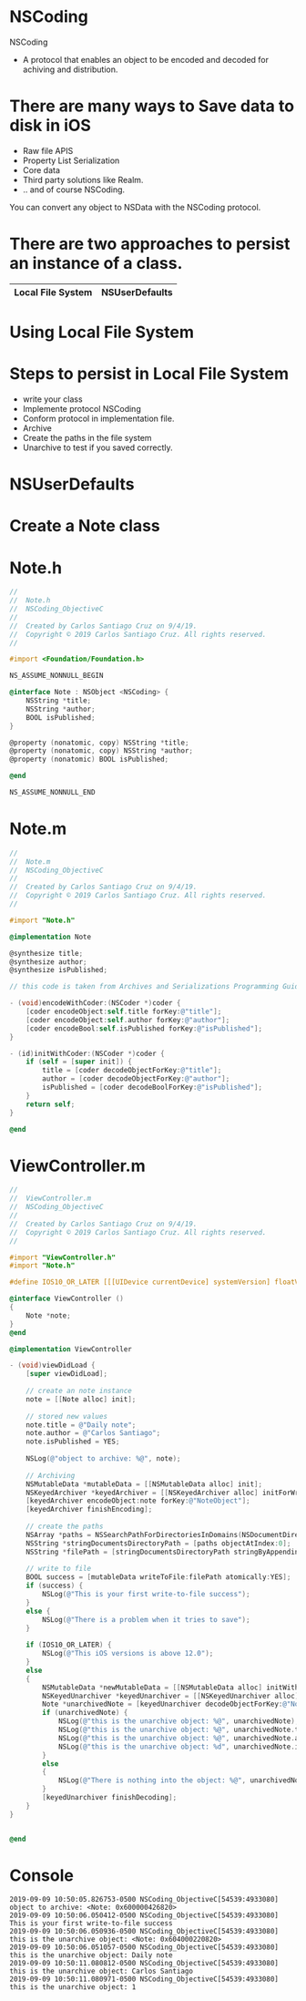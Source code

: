 # NSCoding

NSCoding 

- A protocol that enables an object to be encoded and decoded for achiving and distribution.

# There are many ways to Save data to disk in iOS

- Raw file APIS
- Property List Serialization
- Core data
- Third party solutions like Realm.
- .. and of course NSCoding.

You can convert any object to NSData with the NSCoding protocol.

# There are two approaches to persist an instance of a class.

| Local File System   |      NSUserDefaults      |  
|---------------------|:------------------------:|
    

# Using Local File System

# Steps to persist in Local File System

- write your class
- Implemente protocol NSCoding
- Conform protocol in implementation file.
- Archive
- Create the paths in the file system
- Unarchive to test if you saved correctly.

# NSUserDefaults

# Create a Note class

# Note.h

``` objective-c
//
//  Note.h
//  NSCoding_ObjectiveC
//
//  Created by Carlos Santiago Cruz on 9/4/19.
//  Copyright © 2019 Carlos Santiago Cruz. All rights reserved.
//

#import <Foundation/Foundation.h>

NS_ASSUME_NONNULL_BEGIN

@interface Note : NSObject <NSCoding> {
    NSString *title;
    NSString *author;
    BOOL isPublished;
}

@property (nonatomic, copy) NSString *title;
@property (nonatomic, copy) NSString *author;
@property (nonatomic) BOOL isPublished;

@end

NS_ASSUME_NONNULL_END
```

# Note.m

``` objective-c
//
//  Note.m
//  NSCoding_ObjectiveC
//
//  Created by Carlos Santiago Cruz on 9/4/19.
//  Copyright © 2019 Carlos Santiago Cruz. All rights reserved.
//

#import "Note.h"

@implementation Note

@synthesize title;
@synthesize author;
@synthesize isPublished;

// this code is taken from Archives and Serializations Programming Guide, it works !

- (void)encodeWithCoder:(NSCoder *)coder {
    [coder encodeObject:self.title forKey:@"title"];
    [coder encodeObject:self.author forKey:@"author"];
    [coder encodeBool:self.isPublished forKey:@"isPublished"];
}

- (id)initWithCoder:(NSCoder *)coder {
    if (self = [super init]) {
        title = [coder decodeObjectForKey:@"title"];
        author = [coder decodeObjectForKey:@"author"];
        isPublished = [coder decodeBoolForKey:@"isPublished"];
    }
    return self;
}

@end
```


# ViewController.m

``` objective-c
//
//  ViewController.m
//  NSCoding_ObjectiveC
//
//  Created by Carlos Santiago Cruz on 9/4/19.
//  Copyright © 2019 Carlos Santiago Cruz. All rights reserved.
//

#import "ViewController.h"
#import "Note.h"

#define IOS10_OR_LATER [[[UIDevice currentDevice] systemVersion] floatValue] >= 12.0

@interface ViewController ()
{
    Note *note;
}
@end

@implementation ViewController

- (void)viewDidLoad {
    [super viewDidLoad];
    
    // create an note instance
    note = [[Note alloc] init];
    
    // stored new values
    note.title = @"Daily note";
    note.author = @"Carlos Santiago";
    note.isPublished = YES;
    
    NSLog(@"object to archive: %@", note);
    
    // Archiving
    NSMutableData *mutableData = [[NSMutableData alloc] init];
    NSKeyedArchiver *keyedArchiver = [[NSKeyedArchiver alloc] initForWritingWithMutableData:mutableData];
    [keyedArchiver encodeObject:note forKey:@"NoteObject"];
    [keyedArchiver finishEncoding];
    
    // create the paths
    NSArray *paths = NSSearchPathForDirectoriesInDomains(NSDocumentDirectory, NSUserDomainMask, YES);
    NSString *stringDocumentsDirectoryPath = [paths objectAtIndex:0];
    NSString *filePath = [stringDocumentsDirectoryPath stringByAppendingPathComponent:@"notes.plist"];
    
    // write to file
    BOOL success = [mutableData writeToFile:filePath atomically:YES];
    if (success) {
        NSLog(@"This is your first write-to-file success");
    }
    else {
        NSLog(@"There is a problem when it tries to save");
    }
    
    if (IOS10_OR_LATER) {
        NSLog(@"This iOS versions is above 12.0");
    }
    else
    {
        NSMutableData *newMutableData = [[NSMutableData alloc] initWithContentsOfFile:filePath];
        NSKeyedUnarchiver *keyedUnarchiver = [[NSKeyedUnarchiver alloc] initForReadingWithData:newMutableData];
        Note *unarchivedNote = [keyedUnarchiver decodeObjectForKey:@"NoteObject"];
        if (unarchivedNote) {
            NSLog(@"this is the unarchive object: %@", unarchivedNote);
            NSLog(@"this is the unarchive object: %@", unarchivedNote.title);
            NSLog(@"this is the unarchive object: %@", unarchivedNote.author);
            NSLog(@"this is the unarchive object: %d", unarchivedNote.isPublished);
        }
        else
        {
            NSLog(@"There is nothing into the object: %@", unarchivedNote);
        }
        [keyedUnarchiver finishDecoding];
    }
}


@end
```

# Console

``` console
2019-09-09 10:50:05.826753-0500 NSCoding_ObjectiveC[54539:4933080] object to archive: <Note: 0x600000426820>
2019-09-09 10:50:06.050412-0500 NSCoding_ObjectiveC[54539:4933080] This is your first write-to-file success
2019-09-09 10:50:06.050936-0500 NSCoding_ObjectiveC[54539:4933080] this is the unarchive object: <Note: 0x604000220820>
2019-09-09 10:50:06.051057-0500 NSCoding_ObjectiveC[54539:4933080] this is the unarchive object: Daily note
2019-09-09 10:50:11.080812-0500 NSCoding_ObjectiveC[54539:4933080] this is the unarchive object: Carlos Santiago
2019-09-09 10:50:11.080971-0500 NSCoding_ObjectiveC[54539:4933080] this is the unarchive object: 1
```
